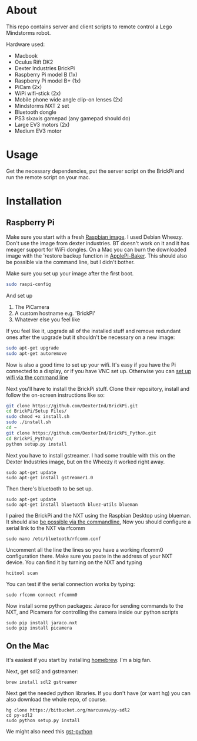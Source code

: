 # About #

This repo contains server and client scripts to remote control a Lego Mindstorms robot. 

Hardware used:
* Macbook
* Oculus Rift DK2
* Dexter Industries BrickPi
* Raspberry Pi model B (1x)
* Raspberry Pi model B+ (1x)
* PiCam (2x)
* WiPi wifi-stick (2x)
* Mobile phone wide angle clip-on lenses (2x)
* Mindstorms NXT 2 set
* Bluetooth dongle
* PS3 sixaxis gamepad (any gamepad should do)
* Large EV3 motors (2x)
* Medium EV3 motor


# Usage #
Get the necessary dependencies, put the server script on the BrickPi and run the remote script on your mac.


# Installation #

## Raspberry Pi ##
Make sure you start with a fresh [Raspbian image](http://www.raspberrypi.org/downloads/). I used Debian Wheezy. 
Don't use the image from dexter industries. BT doesn't 
  work on it and it has meager support for WiFi dongles. On a Mac you can burn the downloaded image with the 'restore 
  backup function in [ApplePi-Baker](http://www.tweaking4all.com/hardware/raspberry-pi/macosx-apple-pi-baker/).
  This should also be possible via the command line, but I didn't bother.

Make sure you set up your image after the first boot.
```bash
sudo raspi-config
```
And set up

1. The PiCamera
2. A custom hostname e.g. 'BrickPi'
3. Whatever else you feel like

If you feel like it, upgrade all of the installed stuff and remove redundant ones after the upgrade
 but it shouldn't be necessary on a new image:
```bash
sudo apt-get upgrade
sudo apt-get autoremove
```

Now is also a good time to set up your wifi. It's easy if you have the Pi connected to a display, or if you have
VNC set up. Otherwise you can [set up wifi via the command line](http://www.howtogeek.com/167425/how-to-setup-wi-fi-on-your-raspberry-pi-via-the-command-line/)

Next you'll have to install the BrickPi stuff. Clone their repository, install and follow the on-screen instructions
 like so:
 ```bash
 git clone https://github.com/DexterInd/BrickPi.git
 cd BrickPi/Setup Files/
 sudo chmod +x install.sh
 sudo ./install.sh
 cd ~
 git clone https://github.com/DexterInd/BrickPi_Python.git
 cd BrickPi_Python/
 python setup.py install
 ```
 
 Next you have to install gstreamer. I had some trouble with this on the Dexter Industries image, but on the Wheezy it worked 
 right away.
 ```shell
 sudo apt-get update
sudo apt-get install gstreamer1.0
```

Then there's bluetooth to be set up. 
```shell
sudo apt-get update
sudo apt-get install bluetooth bluez-utils blueman
```

I paired the BrickPi and the NXT using the Raspbian Desktop using blueman. It should also 
[be possible via the commandline.](http://www.heatxsink.com/entry/how-to-pair-a-bluetooth-device-from-command-line-on-linux)
Now you should configure a serial link to the NXT via rfcomm
```
sudo nano /etc/bluetooth/rfcomm.conf
```
Uncomment all the line the lines so you have a working rfcomm0 configuration there. Make sure you paste in the address of your
NXT device. You can find it by turning on the NXT and typing
```
hcitool scan
```
You can test if the serial connection works by typing:
```
sudo rfcomm connect rfcomm0
```

Now install some python packages: Jaraco for sending commands to the NXT, and Picamera for controlling the camera inside
our python scripts
```
sudo pip install jaraco.nxt
sudo pip install picamera
```


## On the Mac ##
It's easiest if you start by installing [homebrew](http://brew.sh). I'm a big fan. 

Next, get sdl2 and gstreamer:
```
brew install sdl2 gstreamer
```

Next get the needed python libraries. If you don't have (or want hg) you can also download the whole repo, of course.
```
hg clone https://bitbucket.org/marcusva/py-sdl2
cd py-sdl2
sudo python setup.py install
```

We might also need this [gst-python](http://gstreamer.freedesktop.org/src/gst-python/)
